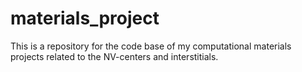 # materials_project
This is a repository for the code base of my computational materials projects related to the NV-centers and interstitials.
